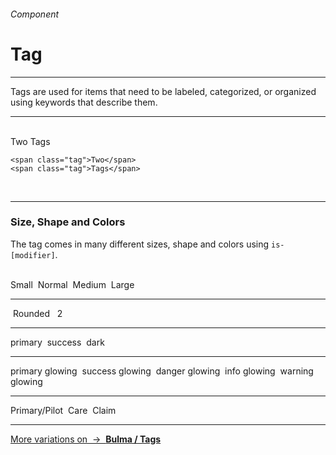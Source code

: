 <h6 class="is-uppercase has-text-grey has-text-weight-medium is-size-7-mobile">Component</h6><h1 class="title is-family-secondary is-size-2-mobile">Tag</h1>
<hr class="is-visible is-size-3">
<p class="subtitle is-size-4-tablet is-family-secondary">
    <span class="has-text-weight-semibold">Tags</span> are used for items that need to be labeled, categorized, or organized using keywords that describe them.
</p>
<hr class="is-visible is-size-3"><br>

<div class="box is-bordered is-medium">
    <span class="tag">Two</span>
    <span class="tag">Tags</span>
</div>

    <span class="tag">Two</span>
    <span class="tag">Tags</span>
<br>


<hr class="is-visible is-size-1">

<h3 class="title"><strong>Size, Shape and Colors</strong></h3>

The tag comes in many different sizes, shape and colors using `is-[modifier]`.

<br>

<div class="box is-bordered is-large">
    <span class="tag is-small">Small</span>&nbsp;
    <span class="tag">Normal</span>&nbsp;
    <span class="tag is-medium">Medium</span>&nbsp;
    <span class="tag is-large">Large</span>
    <hr class="is-smaller">
    <span class="tag is-rounded">&nbsp;Rounded&nbsp;</span>&nbsp;
    <span class="tag is-rounded is-danger has-text-weight-semibold">2</span>
    <hr class="is-smaller">
    <span class="tag is-primary">primary</span>&nbsp;
    <span class="tag is-success">success</span>&nbsp;
    <span class="tag is-dark">dark</span>
    <hr>
    <span class="tag is-primary is-glowing">primary glowing</span>&nbsp;
    <span class="tag is-success is-glowing">success glowing</span>&nbsp;
    <span class="tag is-danger is-glowing">danger glowing</span>&nbsp;
    <span class="tag is-info is-glowing">info glowing</span>&nbsp;
    <span class="tag is-warning is-glowing">warning glowing</span>&nbsp;
    <hr>
    <span class="tag is-small is-primary is-glowing">Primary/Pilot</span>&nbsp;
    <span class="tag is-small is-care">Care</span>&nbsp;
    <span class="tag is-small is-claim">Claim</span>
</div>

<hr>

<a href="http://bulma.io/documentation/elements/tag/" target="blank" class="box is-well has-text-grey-dark">
    More variations on &nbsp;→&nbsp; <strong class="has-text-primary">Bulma / Tags</strong></a>
</a>
